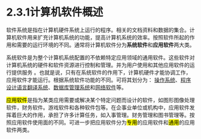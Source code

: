 # 2.3.1计算机软件概述

软件系统是指在计算机硬件系统上运行的程序。相关的文档资料和数据的集合。计算机软件用来扩充计算机系统的功能，提高计算机系统的效率。按照软件所起的作用和需要的运行环境的不同。通常将计算机软件分为**系统软件**和**应用软件**两大类。

系统软件是为整个计算机系统配置的不依赖特定应用领域的通用软件。这些软件对计算机系统的硬件和软件资源进行控制和管理。并为用户使用和其他应用软件的运行提供服务 。也就是说，只有在系统软件的作用下，计算机硬件才能协调工作，应用软件才能运行。根据系统软件功能的不同。可将其划分为：  <u>操作系统</u>、<u>程序设计语言翻译系统</u>、<u>数据库管理系统</u>和<u>网络软件</u>等。

<mark>应用软件</mark>是指为某类应用需要或解决某个特定问题而设计的软件，如图形图像处理软件，财务软件。游戏软件和各种软件包等。在企事业单位或机构中，应用软件发挥着巨大的作用，承担了许多计算任务，如入事管理。财务管理和图书管理等。按照应用软件使用面的不同。可进一步把应用软件分为<mark>专用</mark>的应用软件和<mark>通用</mark>的应用软件两类。